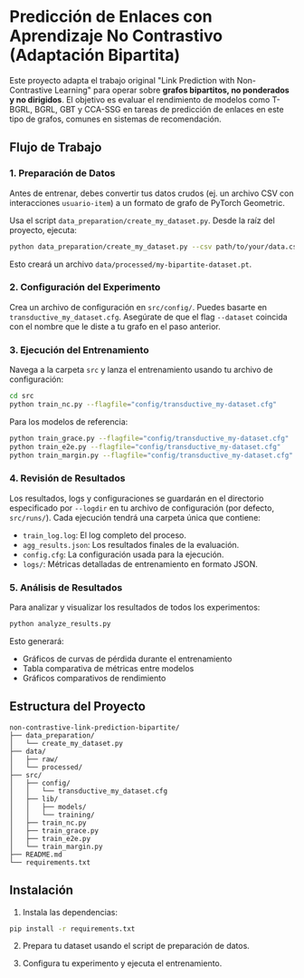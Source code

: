 # Predicción de Enlaces con Aprendizaje No Contrastivo (Adaptación Bipartita)

Este proyecto adapta el trabajo original "Link Prediction with Non-Contrastive Learning" para operar sobre **grafos bipartitos, no ponderados y no dirigidos**. El objetivo es evaluar el rendimiento de modelos como T-BGRL, BGRL, GBT y CCA-SSG en tareas de predicción de enlaces en este tipo de grafos, comunes en sistemas de recomendación.

## Flujo de Trabajo

### 1. Preparación de Datos
Antes de entrenar, debes convertir tus datos crudos (ej. un archivo CSV con interacciones `usuario-item`) a un formato de grafo de PyTorch Geometric.

Usa el script `data_preparation/create_my_dataset.py`. Desde la raíz del proyecto, ejecuta:

```bash
python data_preparation/create_my_dataset.py --csv path/to/your/data.csv --name my-bipartite-dataset
```

Esto creará un archivo `data/processed/my-bipartite-dataset.pt`.

### 2. Configuración del Experimento

Crea un archivo de configuración en `src/config/`. Puedes basarte en `transductive_my_dataset.cfg`. Asegúrate de que el flag `--dataset` coincida con el nombre que le diste a tu grafo en el paso anterior.

### 3. Ejecución del Entrenamiento

Navega a la carpeta `src` y lanza el entrenamiento usando tu archivo de configuración:

```bash
cd src
python train_nc.py --flagfile="config/transductive_my-dataset.cfg"
```

Para los modelos de referencia:

```bash
python train_grace.py --flagfile="config/transductive_my-dataset.cfg"
python train_e2e.py --flagfile="config/transductive_my-dataset.cfg"
python train_margin.py --flagfile="config/transductive_my-dataset.cfg"
```

### 4. Revisión de Resultados

Los resultados, logs y configuraciones se guardarán en el directorio especificado por `--logdir` en tu archivo de configuración (por defecto, `src/runs/`). Cada ejecución tendrá una carpeta única que contiene:

- `train_log.log`: El log completo del proceso.
- `agg_results.json`: Los resultados finales de la evaluación.
- `config.cfg`: La configuración usada para la ejecución.
- `logs/`: Métricas detalladas de entrenamiento en formato JSON.

### 5. Análisis de Resultados

Para analizar y visualizar los resultados de todos los experimentos:

```bash
python analyze_results.py
```

Esto generará:
- Gráficos de curvas de pérdida durante el entrenamiento
- Tabla comparativa de métricas entre modelos
- Gráficos comparativos de rendimiento

## Estructura del Proyecto

```
non-contrastive-link-prediction-bipartite/
├── data_preparation/
│   └── create_my_dataset.py
├── data/
│   ├── raw/
│   └── processed/
├── src/
│   ├── config/
│   │   └── transductive_my_dataset.cfg
│   ├── lib/
│   │   ├── models/
│   │   └── training/
│   ├── train_nc.py
│   ├── train_grace.py
│   ├── train_e2e.py
│   └── train_margin.py
├── README.md
└── requirements.txt
```

## Instalación

1. Instala las dependencias:
```bash
pip install -r requirements.txt
```

2. Prepara tu dataset usando el script de preparación de datos.

3. Configura tu experimento y ejecuta el entrenamiento.
